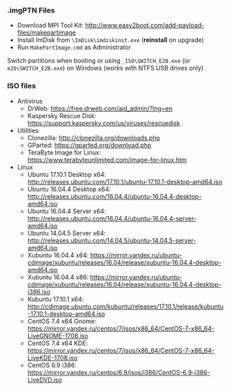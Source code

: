  ### .imgPTN Files
 * Download MPI Tool Kit: http://www.easy2boot.com/add-payload-files/makepartimage
 * Install ImDisk from `\ImDisk\imdiskinst.exe` (**reinstall** on upgrade)
 * Run `MakePartImage.cmd` as Administrator
 
 Switch partitions when booting or using `_ISO\SWITCH_E2B.exe` (or `e2b\SWITCH_E2B.exe`) on Windows (works with NTFS USB drives only)
 
 ### ISO files
 
 * Antivirus
     * DrWeb: https://free.drweb.com/aid_admin/?lng=en
     * Kaspersky Rescue Disk: https://support.kaspersky.com/us/viruses/rescuedisk
 * Utilities
     * Clonezilla: http://clonezilla.org/downloads.php
     * GParted: https://gparted.org/download.php
     * TeraByte Image for Linux: https://www.terabyteunlimited.com/image-for-linux.htm
 * Linux
     * Ubuntu 17.10.1 Desktop x64: http://releases.ubuntu.com/17.10.1/ubuntu-17.10.1-desktop-amd64.iso
     * Ubuntu 16.04.4 Desktop x64: http://releases.ubuntu.com/16.04.4/ubuntu-16.04.4-desktop-amd64.iso
     * Ubuntu 16.04.4 Server x64: http://releases.ubuntu.com/16.04.4/ubuntu-16.04.4-server-amd64.iso
     * Ubuntu 14.04.5 Server x64: http://releases.ubuntu.com/14.04.5/ubuntu-14.04.5-server-amd64.iso
     * Xubuntu 16.04.4 x64: https://mirror.yandex.ru/ubuntu-cdimage/xubuntu/releases/16.04/release/xubuntu-16.04.4-desktop-amd64.iso
     * Xubuntu 16.04.4 x86: https://mirror.yandex.ru/ubuntu-cdimage/xubuntu/releases/16.04/release/xubuntu-16.04.4-desktop-i386.iso
     * Kubuntu 17.10.1 x64: http://cdimage.ubuntu.com/kubuntu/releases/17.10.1/release/kubuntu-17.10.1-desktop-amd64.iso
     * CentOS 7.4 x64 Gnome: https://mirror.yandex.ru/centos/7/isos/x86_64/CentOS-7-x86_64-LiveGNOME-1708.iso
     * CentOS 7.4 x64 KDE: https://mirror.yandex.ru/centos/7/isos/x86_64/CentOS-7-x86_64-LiveKDE-1708.iso
     * CentOS 6.9 i386: https://mirror.yandex.ru/centos/6.9/isos/i386/CentOS-6.9-i386-LiveDVD.iso

